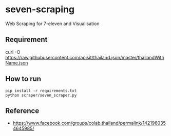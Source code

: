 # seven-scraping
Web Scraping for 7-eleven and Visualisation

## Requirement
curl -O https://raw.githubusercontent.com/apisit/thailand.json/master/thailandWithName.json

## How to run
```
pip install -r requirements.txt
python scraper/seven_scraper.py
```


## Reference
* https://www.facebook.com/groups/colab.thailand/permalink/1421960354645985/